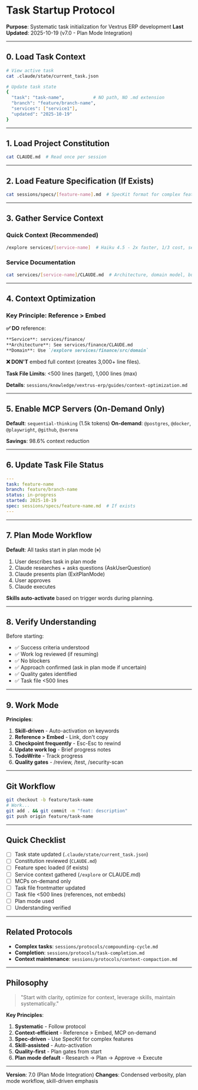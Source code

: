 # Task Startup Protocol

**Purpose**: Systematic task initialization for Vextrus ERP development
**Last Updated**: 2025-10-19 (v7.0 - Plan Mode Integration)

---

## 0. Load Task Context

```bash
# View active task
cat .claude/state/current_task.json

# Update task state
{
  "task": "task-name",           # NO path, NO .md extension
  "branch": "feature/branch-name",
  "services": ["service1"],
  "updated": "2025-10-19"
}
```

---

## 1. Load Project Constitution

```bash
cat CLAUDE.md  # Read once per session
```

---

## 2. Load Feature Specification (If Exists)

```bash
cat sessions/specs/[feature-name].md  # SpecKit format for complex features
```

---

## 3. Gather Service Context

### Quick Context (Recommended)

```bash
/explore services/[service-name]  # Haiku 4.5 - 2x faster, 1/3 cost, separate context
```

### Service Documentation

```bash
cat services/[service-name]/CLAUDE.md  # Architecture, domain model, business rules
```

---

## 4. Context Optimization

### Key Principle: Reference > Embed

**✅ DO** reference:
```markdown
**Service**: services/finance/
**Architecture**: See services/finance/CLAUDE.md
**Domain**: Use `/explore services/finance/src/domain`
```

**❌ DON'T** embed full context (creates 3,000+ line files).

**Task File Limits**: <500 lines (target), 1,000 lines (max)

**Details**: `sessions/knowledge/vextrus-erp/guides/context-optimization.md`

---

## 5. Enable MCP Servers (On-Demand Only)

**Default**: `sequential-thinking` (1.5k tokens)
**On-demand**: `@postgres`, `@docker`, `@playwright`, `@github`, `@serena`

**Savings**: 98.6% context reduction

---

## 6. Update Task File Status

```yaml
---
task: feature-name
branch: feature/branch-name
status: in-progress
started: 2025-10-19
spec: sessions/specs/feature-name.md  # If exists
---
```

---

## 7. Plan Mode Workflow

**Default**: All tasks start in plan mode (⏸)

1. User describes task in plan mode
2. Claude researches + asks questions (AskUserQuestion)
3. Claude presents plan (ExitPlanMode)
4. User approves
5. Claude executes

**Skills auto-activate** based on trigger words during planning.

---

## 8. Verify Understanding

Before starting:

- ✅ Success criteria understood
- ✅ Work log reviewed (if resuming)
- ✅ No blockers
- ✅ Approach confirmed (ask in plan mode if uncertain)
- ✅ Quality gates identified
- ✅ Task file <500 lines

---

## 9. Work Mode

**Principles**:
1. **Skill-driven** - Auto-activation on keywords
2. **Reference > Embed** - Link, don't copy
3. **Checkpoint frequently** - Esc-Esc to rewind
4. **Update work log** - Brief progress notes
5. **TodoWrite** - Track progress
6. **Quality gates** - /review, /test, /security-scan

---

## Git Workflow

```bash
git checkout -b feature/task-name
# Work...
git add . && git commit -m "feat: description"
git push origin feature/task-name
```

---

## Quick Checklist

- [ ] Task state updated (`.claude/state/current_task.json`)
- [ ] Constitution reviewed (`CLAUDE.md`)
- [ ] Feature spec loaded (if exists)
- [ ] Service context gathered (`/explore` or CLAUDE.md)
- [ ] MCPs on-demand only
- [ ] Task file frontmatter updated
- [ ] Task file <500 lines (references, not embeds)
- [ ] Plan mode used
- [ ] Understanding verified

---

## Related Protocols

- **Complex tasks**: `sessions/protocols/compounding-cycle.md`
- **Completion**: `sessions/protocols/task-completion.md`
- **Context maintenance**: `sessions/protocols/context-compaction.md`

---

## Philosophy

> "Start with clarity, optimize for context, leverage skills, maintain systematically."

**Key Principles**:
1. **Systematic** - Follow protocol
2. **Context-efficient** - Reference > Embed, MCP on-demand
3. **Spec-driven** - Use SpecKit for complex features
4. **Skill-assisted** - Auto-activation
5. **Quality-first** - Plan gates from start
6. **Plan mode default** - Research → Plan → Approve → Execute

---

**Version**: 7.0 (Plan Mode Integration)
**Changes**: Condensed verbosity, plan mode workflow, skill-driven emphasis

